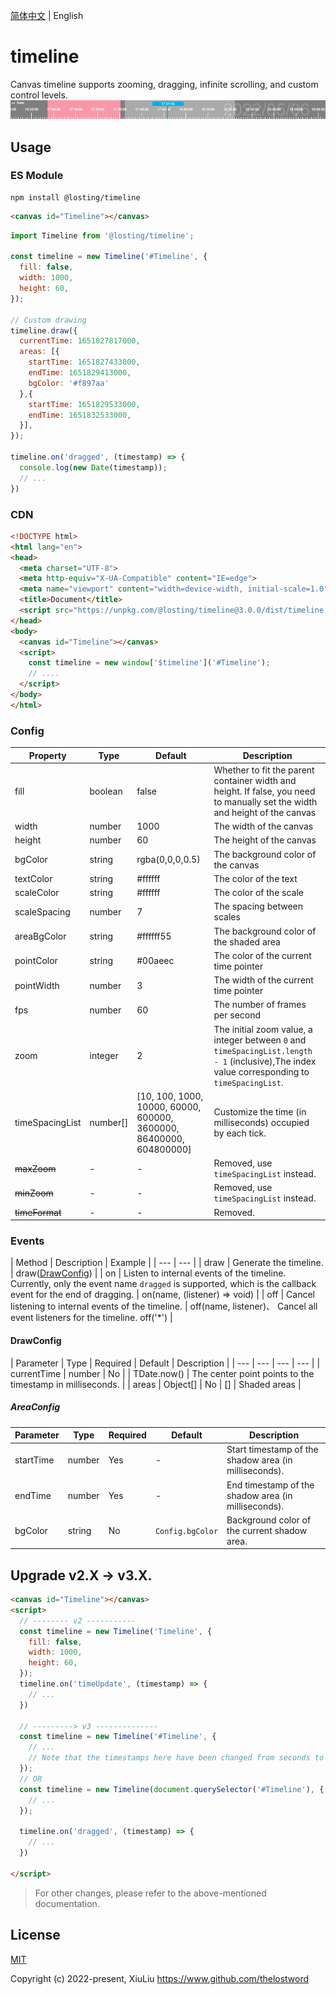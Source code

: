 [简体中文](./README.md) | English
# timeline
Canvas timeline supports zooming, dragging, infinite scrolling, and custom control levels.
![preview](./example/demo.png)


## Usage
### ES Module
``` shell
npm install @losting/timeline
```
``` html
<canvas id="Timeline"></canvas>
```

``` JavaScript
import Timeline from '@losting/timeline';

const timeline = new Timeline('#Timeline', {
  fill: false,
  width: 1000,
  height: 60,
});

// Custom drawing
timeline.draw({
  currentTime: 1651827817000,
  areas: [{
    startTime: 1651827433000,
    endTime: 1651829413000,
    bgColor: '#f897aa'
  },{
    startTime: 1651829533000,
    endTime: 1651832533000,
  }],
});

timeline.on('dragged', (timestamp) => {
  console.log(new Date(timestamp));
  // ...
})
```

### CDN
``` html
<!DOCTYPE html>
<html lang="en">
<head>
  <meta charset="UTF-8">
  <meta http-equiv="X-UA-Compatible" content="IE=edge">
  <meta name="viewport" content="width=device-width, initial-scale=1.0">
  <title>Document</title>
  <script src="https://unpkg.com/@losting/timeline@3.0.0/dist/timeline.iife.js"></script>
</head>
<body>
  <canvas id="Timeline"></canvas>
  <script>
    const timeline = new window['$timeline']('#Timeline');
    // ....
  </script>
</body>
</html>
```


### Config
| Property | Type | Default | Description |
| --- | --- | --- | --- |
| fill | boolean | false | Whether to fit the parent container width and height. If false, you need to manually set the width and height of the canvas |
| width | number | 1000 | The width of the canvas |
| height | number | 60 | The height of the canvas |
| bgColor | string | rgba(0,0,0,0.5) | The background color of the canvas |
| textColor | string | #ffffff | The color of the text |
| scaleColor | string | #ffffff | The color of the scale |
| scaleSpacing | number | 7 | The spacing between scales |
| areaBgColor | string | #ffffff55 | The background color of the shaded area |
| pointColor | string | #00aeec | The color of the current time pointer |
| pointWidth | number | 3 | The width of the current time pointer |
| fps | number | 60 | The number of frames per second |
| zoom | integer | 2 | The initial zoom value, a integer between `0` and `timeSpacingList.length - 1` (inclusive),The index value corresponding to `timeSpacingList`. |
| timeSpacingList | number[] | [10, 100, 1000, 10000, 60000, 600000, 3600000, 86400000, 604800000] | Customize the time (in milliseconds) occupied by each tick. |
| ~~maxZoom~~ | - | - | Removed, use `timeSpacingList` instead. |
| ~~minZoom~~ | - | - | Removed, use `timeSpacingList` instead. |
| ~~timeFormat~~ | - | - | Removed. |

### Events

| Method | Description | Example |
| --- | --- |
| draw | Generate the timeline. | draw([DrawConfig](#DrawConfig)) |
| on | Listen to internal events of the timeline. Currently, only the event name `dragged` is supported, which is the callback event for the end of dragging. | on(name, (listener) => void) |
| off | Cancel listening to internal events of the timeline. | off(name, listener)、 Cancel all event listeners for the timeline. off('*') |

#### DrawConfig
| Parameter | Type | Required | Default | Description |
| --- | --- | --- | --- |
| currentTime | number | No | | TDate.now() | The center point points to the timestamp in milliseconds. |
| areas | Object[] | No | [] | Shaded areas |

##### AreaConfig
| Parameter | Type | Required | Default | Description |
| --- | --- | --- | --- | --- |
| startTime | number | Yes | - | Start timestamp of the shadow area (in milliseconds). |
| endTime | number | Yes | - | End timestamp of the shadow area (in milliseconds). |
| bgColor | string | No | `Config.bgColor` | Background color of the current shadow area. |


## Upgrade v2.X -> v3.X.
``` html
<canvas id="Timeline"></canvas>
<script>
  // -------- v2 -----------
  const timeline = new Timeline('Timeline', {
    fill: false,
    width: 1000,
    height: 60,
  });
  timeline.on('timeUpdate', (timestamp) => {
    // ...
  })

  // ---------> v3 --------------
  const timeline = new Timeline('#Timeline', {
    // ...
    // Note that the timestamps here have been changed from seconds to milliseconds.
  });
  // OR
  const timeline = new Timeline(document.querySelector('#Timeline'), {
    // ...
  });

  timeline.on('dragged', (timestamp) => {
    // ...
  })

</script>

```
> For other changes, please refer to the above-mentioned documentation.

## License

[MIT](https://opensource.org/licenses/MIT)

Copyright (c) 2022-present, XiuLiu <https://www.github.com/thelostword>
